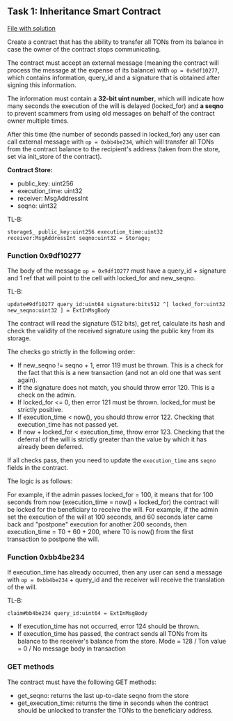 ## Task 1: Inheritance Smart Contract

[File with solution](../contracts/task1.fc)

Create a contract that has the ability to transfer all TONs from its balance in case the owner of the contract stops communicating.

The contract must accept an external message (meaning the contract will process the message at the expense of its balance) with `op = 0x9df10277`, which contains information, query_id and a signature that is obtained after signing this information.

The information must contain a **32-bit uint number**, which will indicate how many seconds the execution of the will is delayed (locked_for) and **a seqno** to prevent scammers from using old messages on behalf of the contract owner multiple times.

After this time (the number of seconds passed in locked_for) any user can call external message with `op = 0xbb4be234`, which will transfer all TONs from the contract balance to the recipient's address (taken from the store, set via init_store of the contract).

**Contract Store:**
- public_key: uint256
- execution_time: uint32
- receiver: MsgAddressInt
- seqno: uint32

TL-B:
```tlb
storage$_ public_key:uint256 execution_time:uint32 receiver:MsgAddressInt seqno:uint32 = Storage;
```

### Function 0x9df10277

The body of the message `op = 0x9df10277` must have a query_id + signature and 1 ref that will point to the cell with locked_for and new_seqno.

TL-B:
```tlb
update#9df10277 query_id:uint64 signature:bits512 ^[ locked_for:uint32 new_seqno:uint32 ] = ExtInMsgBody
```

The contract will read the signature (512 bits), get ref, calculate its hash and check the validity of the received signature using the public key from its storage.

The checks go strictly in the following order:

- If new_seqno != seqno + 1, error 119 must be thrown. This is a check for the fact that this is a new transaction (and not an old one that was sent again).
- If the signature does not match, you should throw error 120. This is a check on the admin.
- If locked_for <= 0, then error 121 must be thrown. locked_for must be strictly positive.
- If execution_time < now(), you should throw error 122. Checking that execution_time has not passed yet.
- If now + locked_for < execution_time, throw error 123. Checking that the deferral of the will is strictly greater than the value by which it has already been deferred.

If all checks pass, then you need to update the `execution_time` ans `seqno` fields in the contract.

The logic is as follows:

For example, if the admin passes locked_for = 100, it means that for 100 seconds from now (execution_time = now() + locked_for) the contract will be locked for the beneficiary to receive the will. For example, if the admin set the execution of the will at 100 seconds, and 60 seconds later came back and "postpone" execution for another 200 seconds, then execution_time = T0 + 60 + 200, where T0 is now() from the first transaction to postpone the will.

### Function 0xbb4be234

If execution_time has already occurred, then any user can send a message with `op = 0xbb4be234` + query_id and the receiver will receive the translation of the will.

TL-B:
```tlb
claim#bb4be234 query_id:uint64 = ExtInMsgBody
```

- If execution_time has not occurred, error 124 should be thrown.
- If execution_time has passed, the contract sends all TONs from its balance to the receiver's balance from the store. Mode = 128 / Ton value = 0 / No message body in transaction

### GET methods

The contract must have the following GET methods:
- get_seqno: returns the last up-to-date seqno from the store
- get_execution_time: returns the time in seconds when the contract should be unlocked to transfer the TONs to the beneficiary address.
